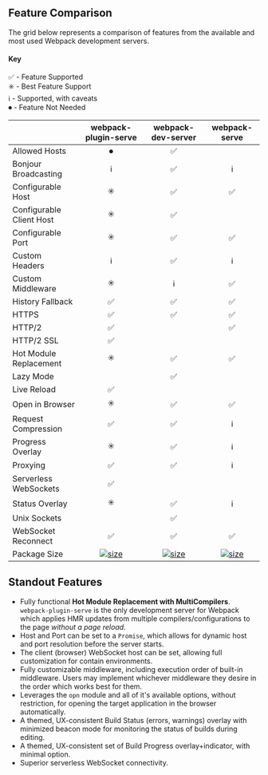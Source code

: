 [wps-size]: https://badgen.net/packagephobia/install/webpack-plugin-serve?label=size&color=green
[wps-size-url]: https://packagephobia.now.sh/result?p=webpack-plugin-serve

[ws-size]: https://badgen.net/packagephobia/install/webpack-serve?label=size&color=orange
[ws-size-url]: https://packagephobia.now.sh/result?p=webpack-serve

[wds-size]: https://badgen.net/packagephobia/install/webpack-dev-server?label=size&color=red
[wds-size-url]: https://packagephobia.now.sh/result?p=webpack-dev-server

## Feature Comparison

The grid below represents a comparison of features from the available and most used Webpack development servers.

#### Key

✅ - Feature Supported<br/>
✳️ - Best Feature Support<br/>
ℹ️ - Supported, with caveats<br/>
⏺ - Feature Not Needed<br/>

|                           | webpack-plugin-serve | webpack-dev-server | webpack-serve |
| :---                      | :---: | :---: | :---: |
| Allowed Hosts             | ⏺ | ✅ |    |
| Bonjour Broadcasting      | ℹ️ | ✅ | ℹ️ |
| Configurable Host         | ✳️ | ✅ | ✅ |
| Configurable Client Host  | ✳️ | ✅ |   |
| Configurable Port         | ✳️ | ✅ | ✅ |
| Custom Headers            | ℹ️ | ✅ | ℹ️ |
| Custom Middleware         | ✳️ | ℹ️ | ✅ |
| History Fallback          | ✅ | ✅ | ✅ |
| HTTPS                     | ✅ | ✅ | ✅ |
| HTTP/2                    | ✅ |    | ✅ |
| HTTP/2 SSL                | ✅ |    |    |
| Hot Module Replacement    | ✳️ | ✅ | ✅ |
| Lazy Mode                 |    | ✅ |    |
| Live Reload               | ✅ |    |    |
| Open in Browser           | ✳️ | ✅ | ✅ |
| Request Compression       | ✅ | ✅ | ℹ️ |
| Progress Overlay          | ✳️ | ✅ | ℹ️ |
| Proxying                  | ✅ | ✅ | ℹ️ |
| Serverless WebSockets     | ✅ |    |    |
| Status Overlay            | ✳️ | ✅ | ℹ️ |
| Unix Sockets              |    | ✅ |    |
| WebSocket Reconnect       | ✅ | ✅ | ✅ |
| Package Size              | [![size][wps-size]][wps-size-url] | [![size][wds-size]][wds-size-url] | [![size][ws-size]][ws-size-url]


## Standout Features

- Fully functional **Hot Module Replacement with MultiCompilers**. `webpack-plugin-serve` is the only development server for Webpack which applies HMR updates from multiple compilers/configurations to the page _without a page reload_.
- Host and Port can be set to a `Promise`, which allows for dynamic host and port resolution before the server starts.
- The client (browser) WebSocket host can be set, allowing full customization for contain environments.
- Fully customizable middleware, including execution order of built-in middleware. Users may implement whichever middleware they desire in the order which works best for them.
- Leverages the `opn` module and all of it's available options, without restriction, for opening the target application in the browser automatically.
- A themed, UX-consistent Build Status (errors, warnings) overlay with minimized beacon mode for monitoring the status of builds during editing.
- A themed, UX-consistent set of Build Progress overlay+indicator, with minimal option.
- Superior serverless WebSocket connectivity.
